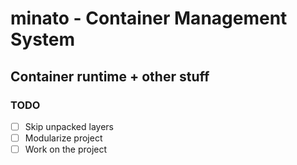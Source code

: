 # minato - Container Management System
## Container runtime + other stuff
### TODO
- [ ] Skip unpacked layers
- [ ] Modularize project
- [ ] Work on the project